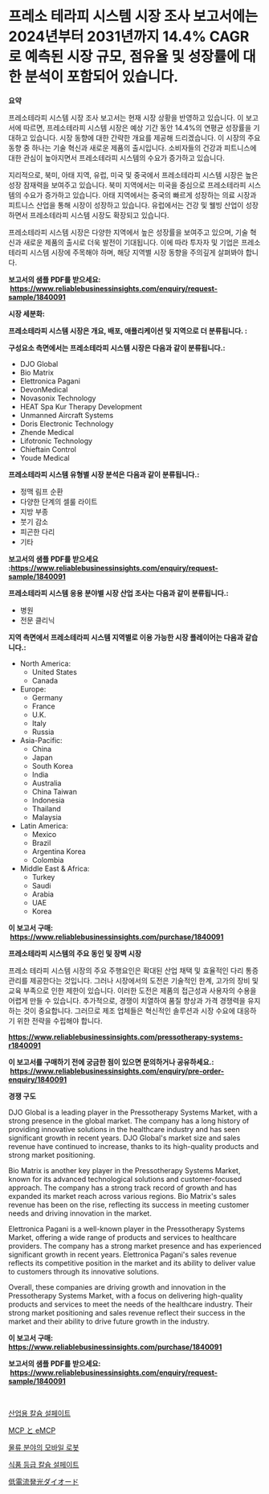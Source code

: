 <p><h1>프레소 테라피 시스템 시장 조사 보고서에는 2024년부터 2031년까지 14.4% CAGR로 예측된 시장 규모, 점유율 및 성장률에 대한 분석이 포함되어 있습니다.</h1></p><p><strong>요약</strong></p>
<p><p>프레소테라피 시스템 시장 조사 보고서는 현재 시장 상황을 반영하고 있습니다. 이 보고서에 따르면, 프레소테라피 시스템 시장은 예상 기간 동안 14.4%의 연평균 성장률을 기대하고 있습니다. 시장 동향에 대한 간략한 개요를 제공해 드리겠습니다. 이 시장의 주요 동향 중 하나는 기술 혁신과 새로운 제품의 출시입니다. 소비자들의 건강과 피트니스에 대한 관심이 높아지면서 프레소테라피 시스템의 수요가 증가하고 있습니다.</p><p>지리적으로, 북미, 아태 지역, 유럽, 미국 및 중국에서 프레소테라피 시스템 시장은 높은 성장 잠재력을 보여주고 있습니다. 북미 지역에서는 미국을 중심으로 프레소테라피 시스템의 수요가 증가하고 있습니다. 아태 지역에서는 중국의 빠르게 성장하는 의료 시장과 피트니스 산업을 통해 시장이 성장하고 있습니다. 유럽에서는 건강 및 웰빙 산업이 성장하면서 프레소테라피 시스템 시장도 확장되고 있습니다.</p><p>프레소테라피 시스템 시장은 다양한 지역에서 높은 성장률을 보여주고 있으며, 기술 혁신과 새로운 제품의 출시로 더욱 발전이 기대됩니다. 이에 따라 투자자 및 기업은 프레소테라피 시스템 시장에 주목해야 하며, 해당 지역별 시장 동향을 주의깊게 살펴봐야 합니다.</p></p>
<p><strong>보고서의 샘플 PDF를 받으세요: &nbsp;<a href="https://www.reliablebusinessinsights.com/enquiry/request-sample/1840091">https://www.reliablebusinessinsights.com/enquiry/request-sample/1840091</a></strong></p>
<p><strong>시장 세분화:</strong></p>
<p><strong> 프레소테라피 시스템 시장은 개요, 배포, 애플리케이션 및 지역으로 더 분류됩니다. :</strong></p>
<p><strong>구성요소 측면에서는 프레소테라피 시스템 시장은 다음과 같이 분류됩니다.:</strong></p>
<p><ul><li>DJO Global</li><li>Bio Matrix</li><li>Elettronica Pagani</li><li>DevonMedical</li><li>Novasonix Technology</li><li>HEAT Spa Kur Therapy Development</li><li>Unmanned Aircraft Systems</li><li>Doris Electronic Technology</li><li>Zhende Medical</li><li>Lifotronic Technology</li><li>Chieftain Control</li><li>Youde Medical</li></ul></p>
<p><strong> 프레소테라피 시스템 유형별 시장 분석은 다음과 같이 분류됩니다.:</strong></p>
<p><ul><li>정맥 림프 순환</li><li>다양한 단계의 셀룰 라이트</li><li>지방 부종</li><li>붓기 감소</li><li>피곤한 다리</li><li>기타</li></ul></p>
<p><strong>보고서의 샘플 PDF를 받으세요 :<a href="https://www.reliablebusinessinsights.com/enquiry/request-sample/1840091">https://www.reliablebusinessinsights.com/enquiry/request-sample/1840091</a></strong></p>
<p><strong> 프레소테라피 시스템 응용 분야별 시장 산업 조사는 다음과 같이 분류됩니다.:</strong></p>
<p><ul><li>병원</li><li>전문 클리닉</li></ul></p>
<p><strong>지역 측면에서 프레소테라피 시스템 지역별로 이용 가능한 시장 플레이어는 다음과 같습니다.:</strong></p>
<p><ul>
    <li>
        North America:
        <ul>
            <li>United States</li>
            <li>Canada</li>
        </ul>
    </li>
    <li>
        Europe:
        <ul>
            <li>Germany</li>
            <li>France</li>
            <li>U.K.</li>
            <li>Italy</li>
            <li>Russia</li>
        </ul>
    </li>
    <li>
        Asia-Pacific:
        <ul>
            <li>China</li>
            <li>Japan</li>
            <li>South Korea</li>
            <li>India</li>
            <li>Australia</li>
            <li>China Taiwan</li>
            <li>Indonesia</li>
            <li>Thailand</li>
            <li>Malaysia</li>
        </ul>
    </li>
    <li>
        Latin America:
        <ul>
            <li>Mexico</li>
            <li>Brazil</li>
            <li>Argentina Korea</li>
            <li>Colombia</li>
        </ul>
    </li>
    <li>
        Middle East & Africa:
        <ul>
            <li>Turkey</li>
            <li>Saudi</li>
            <li>Arabia</li>
            <li>UAE</li>
            <li>Korea</li>
        </ul>
    </li>
    </ul></p>
<p><strong>이 보고서 구매: &nbsp;<a href="https://www.reliablebusinessinsights.com/purchase/1840091">https://www.reliablebusinessinsights.com/purchase/1840091</a></strong></p>
<p><strong>프레소테라피 시스템의 주요 동인 및 장벽 시장</strong></p>
<p><p>프레소 테라피 시스템 시장의 주요 주행요인은 확대된 산업 채택 및 효율적인 다리 통증 관리를 제공한다는 것입니다. 그러나 시장에서의 도전은 기술적인 한계, 고가의 장비 및 교육 부족으로 인한 제한이 있습니다. 이러한 도전은 제품의 접근성과 사용자의 수용을 어렵게 만들 수 있습니다. 추가적으로, 경쟁이 치열하여 품질 향상과 가격 경쟁력을 유지하는 것이 중요합니다. 그러므로 제조 업체들은 혁신적인 솔루션과 시장 수요에 대응하기 위한 전략을 수립해야 합니다.</p></p>
<p><strong><a href="https://www.reliablebusinessinsights.com/pressotherapy-systems-r1840091">https://www.reliablebusinessinsights.com/pressotherapy-systems-r1840091</a></strong></p>
<p><strong>이 보고서를 구매하기 전에 궁금한 점이 있으면 문의하거나 공유하세요.: &nbsp;<a href="https://www.reliablebusinessinsights.com/enquiry/pre-order-enquiry/1840091">https://www.reliablebusinessinsights.com/enquiry/pre-order-enquiry/1840091</a></strong></p>
<p><strong>경쟁 구도</strong></p>
<p><p>DJO Global is a leading player in the Pressotherapy Systems Market, with a strong presence in the global market. The company has a long history of providing innovative solutions in the healthcare industry and has seen significant growth in recent years. DJO Global's market size and sales revenue have continued to increase, thanks to its high-quality products and strong market positioning.</p><p>Bio Matrix is another key player in the Pressotherapy Systems Market, known for its advanced technological solutions and customer-focused approach. The company has a strong track record of growth and has expanded its market reach across various regions. Bio Matrix's sales revenue has been on the rise, reflecting its success in meeting customer needs and driving innovation in the market.</p><p>Elettronica Pagani is a well-known player in the Pressotherapy Systems Market, offering a wide range of products and services to healthcare providers. The company has a strong market presence and has experienced significant growth in recent years. Elettronica Pagani's sales revenue reflects its competitive position in the market and its ability to deliver value to customers through its innovative solutions.</p><p>Overall, these companies are driving growth and innovation in the Pressotherapy Systems Market, with a focus on delivering high-quality products and services to meet the needs of the healthcare industry. Their strong market positioning and sales revenue reflect their success in the market and their ability to drive future growth in the industry.</p></p>
<p><strong>이 보고서 구매: &nbsp; <a href="https://www.reliablebusinessinsights.com/purchase/1840091">https://www.reliablebusinessinsights.com/purchase/1840091</a></strong></p>
<p><strong>보고서의 샘플 PDF를 받으세요: &nbsp;<a href="https://www.reliablebusinessinsights.com/enquiry/request-sample/1840091">https://www.reliablebusinessinsights.com/enquiry/request-sample/1840091</a></strong><strong></strong></p>
<p>&nbsp;</p>
<p><p><a href="https://github.com/xvz497517413/Market-Research-Report-List-2/blob/main/8561482102847.md">산업용 칼슘 설페이트</a></p><p><a href="https://medium.com/@jacksonwiza1924/mcp%E3%81%8A%E3%82%88%E3%81%B3emcp%E5%B8%82%E5%A0%B4%E8%AA%BF%E6%9F%BB%E3%83%AC%E3%83%9D%E3%83%BC%E3%83%88-%E3%81%9D%E3%81%AE%E6%AD%B4%E5%8F%B2%E3%81%8A%E3%82%88%E3%81%B32024%E5%B9%B4%E3%81%8B%E3%82%892031%E5%B9%B4%E3%81%BE%E3%81%A7%E3%81%AE%E4%BA%88%E6%B8%AC-f25e9a8858fa">MCP と eMCP</a></p><p><a href="https://medium.com/@cierrahayes645/%EB%AC%BC%EB%A5%98-%EB%B6%84%EC%95%BC%EC%9D%98-%EB%AA%A8%EB%B0%94%EC%9D%BC-%EB%A1%9C%EB%B4%87-%EC%8B%9C%EC%9E%A5-%EC%A0%84%EB%A7%9D-%EC%82%B0%EC%97%85-%EA%B0%9C%EC%9A%94%EC%99%80-%EC%98%88%EC%B8%A1-2024%EB%85%84%EB%B6%80%ED%84%B0-2031%EB%85%84%EA%B9%8C%EC%A7%80-46cbf5acd15d">물류 분야의 모바일 로봇</a></p><p><a href="https://github.com/vskv4779xr1/Market-Research-Report-List-2/blob/main/6533732102848.md">식품 등급 칼슘 설페이트</a></p><p><a href="https://github.com/AaronVargas43/Market-Research-Report-List-2/blob/main/6873994108166.md">低電流発光ダイオード</a></p></p>